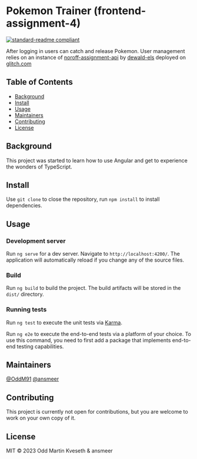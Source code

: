 # Pokemon Trainer (frontend-assignment-4)

[![standard-readme compliant](https://img.shields.io/badge/standard--readme-OK-green.svg?style=flat-square)](https://github.com/RichardLitt/standard-readme)

After logging in users can catch and release Pokemon. User management relies on an instance of [noroff-assignment-api](https://github.com/dewald-els/noroff-assignment-api) by [dewald-els](https://github.com/dewald-els) deployed on [glitch.com](https://glitch.com)

## Table of Contents

- [Background](#background)
- [Install](#install)
- [Usage](#usage)
- [Maintainers](#maintainers)
- [Contributing](#contributing)
- [License](#license)

## Background

This project was started to learn how to use Angular and get to experience the wonders of TypeScript.

## Install

Use `git clone` to close the repository, run `npm install` to install dependencies.

## Usage

### Development server

Run `ng serve` for a dev server. Navigate to `http://localhost:4200/`. The application will automatically reload if you change any of the source files.

### Build

Run `ng build` to build the project. The build artifacts will be stored in the `dist/` directory.

### Running tests

Run `ng test` to execute the unit tests via [Karma](https://karma-runner.github.io).

Run `ng e2e` to execute the end-to-end tests via a platform of your choice. To use this command, you need to first add a package that implements end-to-end testing capabilities.

## Maintainers

[@OddM91](https://github.com/OddM91)
[@ansmeer](https://github.com/ansmeer)

## Contributing

This project is currently not open for contributions, but you are welcome to work on your own copy of it.

## License

MIT © 2023 Odd Martin Kveseth & ansmeer
